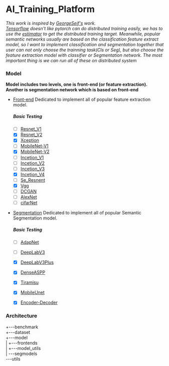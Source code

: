 # AI_Training_Platform

*This work is inspired by [GeorgeSeif's](https://github.com/GeorgeSeif) work.  
[Tensorflow](https://www.tensorflow.org/) doesn't like pytorch can do distributed training easily, we has to use the [estimator](https://www.tensorflow.org/guide/estimators) to get the distributed training target. Meanwhile, popular semantic networks usually are based on the classification feature extract model, so I want to implement classification and segmentation together that user can not only choose the trainning task(Cls or Seg), but also choose the feature extraction model with classifier or Segmentation network. The most important thing is we can run all of these on distributed system*

### Model
**Model includes two levels, one is front-end (or feature extraction). Another is segmentation network which is based on front-end**
- [Front-end](./src/model/frontends) Dedicated to implement all of popular feature extraction model.
  
  ##### *Basic Testing*
    
  - [ ] [Resnet_V1](./src/model/frontends/resnet_v1.py) 
  - [X] [Resnet_V2](./src/model/frontends/resnet_v2.py)
  - [X] [Xception](./src/model/frontends/xception.py)
  - [ ] [MobileNet-V1](./src/model/frontends/mobilenet_v1.py)
  - [X] [MobileNet-V2](./src/model/frontends/mobilenet_v2.py)
  - [ ] [Incetion_V1](./src/model/frontends/inception_v1.py)
  - [ ] [Incetion_V2](./src/model/frontends/inception_v2.py)
  - [ ] [Incetion_V3](./src/model/frontends/inception_v3.py)
  - [X] [Incetion_V4](./src/model/frontends/inception_v4.py)
  - [ ] [Se_Resnent](./src/model/frontends/se_resnext.py)
  - [X] [Vgg](./src/model/frontends/vgg.py)
  - [ ] [DCGAN](./src/model/frontends/dcgan.py)  
  - [ ] [AlexNet](./src/model/frontends/alexnet.py)
  - [ ] [cifarNet](./src/model/frontends/cifarnet.py)
  
- [Segmentation](./src/model/segmodels) Dedicated to implement all of popular Semantic Segmentation model.
  
  ##### *Basic Testing*
  
  - [ ] [AdapNet](./src/model/segmodels/AdapNet.py)
  - [ ] [DeepLabV3](./src/model/segmodels/DeepLabV3.py)
  - [X] [DeepLabV3Plus](./src/model/segmodels/DeepLabV3_plus.py)
  - [X] [DenseASPP](./src/model/segmodels/DenseASPP.py)
  - [X] [Tiramisu](./src/model/segmodels/FC_DenseNet_Tiramisu.py)
  - [X] [MobileUnet](./src/model/segmodels/MobileUNet.py)
  - [X] [Encoder-Decoder](./src/model/segmodels/Encoder_Decoder.py)
  

### Architecture

+---benchmark  
+---dataset  
+---model  
|   +---frontends  
|   +---model_utils  
|   \---segmodels  
\---utils  


  
  
 

 

